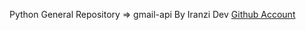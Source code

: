 Python General Repository => gmail-api By Iranzi Dev <a href='https://github.com/Iranzithierry'>Github Account</a>
